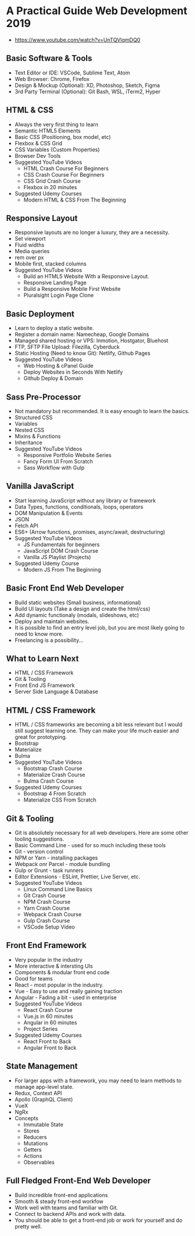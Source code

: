 # A Practical Guide Web Development 2019

* <https://www.youtube.com/watch?v=UnTQVlqmDQ0>

## Basic Software & Tools

* Text Editor or IDE: VSCode, Sublime Text, Atom
* Web Browser: Chrome, Firefox
* Design & Mockup (Optional): XD, Photoshop, Sketch, Figma
* 3rd Party Terminal (Optional): Git Bash, WSL, iTerm2, Hyper

## HTML & CSS

* Always the very first thing to learn
* Semantic HTML5 Elements
* Basic CSS (Positioning, box model, etc)
* Flexbox & CSS Grid
* CSS Variables (Custom Properties)
* Browser Dev Tools
* Suggested YouTube Videos
  * HTML Crash Course For Beginners
  * CSS Crash Course For Beginners
  * CSS Grid Crash Course
  * Flexbox in 20 minutes
* Suggested Udemy Courses
  * Modern HTML & CSS From The Beginning

## Responsive Layout

* Responsive layouts are no longer a luxury, they are a necessity.
* Set viewport
* Fluid widths
* Media queries
* rem over px
* Mobile first, stacked columns
* Suggested YouTube Videos
  * Build an HTML5 Website With a Responsive Layout.
  * Responsive Landing Page
  * Build a Responsive Mobile First Website
  * Pluralsight Login Page Clone

## Basic Deployment

* Learn to deploy a static website.
* Register a domain name: Namecheap, Google Domains
* Managed shared hosting or VPS: Inmotion, Hostgator, Bluehost
* FTP, SFTP File Upload: Filezilla, Cyberduck
* Static Hosting (Need to know Git): Netlify, Github Pages
* Suggested YouTube Videos
  * Web Hosting & cPanel Guide
  * Deploy Websites in Seconds With Netlify
  * Github Deploy & Domain

## Sass Pre-Processor

* Not mandatory but recommended. It is easy enough to learn the basics.
* Structured CSS
* Variables
* Nested CSS
* Mixins & Functions
* Inheritance
* Suggested YouTube Videos
  * Responsive Portfolio Website Series
  * Fancy Form UI From Scratch
  * Sass Workflow with Gulp

## Vanilla JavaScript

* Start learning JavaScript without any library or framework
* Data Types, functions, conditionals, loops, operators
* DOM Manipulation & Events
* JSON
* Fetch API
* ES6+ (Arrow functions, promises, async/await, destructuring)
* Suggested YouTube Videos
  * JS Fundamentals for beginners
  * JavaScript DOM Crash Course
  * Vanilla JS Playlist (Projects)
* Suggested Udemy Course
  * Modern JS From The Beginning

## Basic Front End Web Developer

* Build static websites (Small business, informational)
* Build UI layouts (Take a design and create the html/css)
* Add dynamic functionaly (modals, slideshows, etc)
* Deploy and maintain websites.
* It is possible to find an entry level job, but you are most likely going to need to know more.
* Freelancing is a possibility...

## What to Learn Next

* HTML / CSS Framework
* Git & Tooling
* Front End JS Framework
* Server Side Language & Database

## HTML / CSS Framework

* HTML / CSS frameworks are becoming a bit less relevant but I would still suggest learning one. They can make your life much easier and great for prototyping.
* Bootstrap
* Materialize
* Bulma
* Suggested YouTube Videos
  * Bootstrap Crash Course
  * Materialize Crash Course
  * Bulma Crash Course
* Suggested Udemy Courses
  * Bootstrap 4 From Scratch
  * Materialize CSS From Scratch

## Git & Tooling

* Git is absolutely necessary for all web developers. Here are some other tooling suggestions.
* Basic Command Line - used for so much including these tools
* Git - version control
* NPM or Yarn - installing packages
* Webpack onr Parcel - module bundling
* Gulp or Grunt - task runners
* Editor Extensions - ESLint, Prettier, Live Server, etc.
* Suggested YouTube Videos
  * Linux Command Line Basics
  * Git Crash Course
  * NPM Crash Course
  * Yarn Crash Course
  * Webpack Crash Course
  * Gulp Crash Course
  * VSCode Setup Video

## Front End Framework

* Very popular in the industry
* More interactive & intersting UIs
* Components & modular front end code
* Good for teams
* React - most popular in the industry.
* Vue - Easy to use and really gaining traction
* Angular - Fading a bit - used in enterprise
* Suggested YouTube Videos
  * React Crash Course
  * Vue.js in 60 minutes
  * Angular in 60 minutes
  * Project Series
* Suggested Udemy Courses
  * React Front to Back
  * Angular Front to Back

## State Management

* For larger apps with a framework, you may need to learn methods to manage app-level state.
* Redux, Context API
* Apollo (GraphQL Client)
* VueX
* NgRx
* Concepts
  * Immutable State
  * Stores
  * Reducers
  * Mutations
  * Getters
  * Actions
  * Observables

## Full Fledged Front-End Web Developer

* Build incredible front-end applications
* Smooth & steady front-end workfow
* Work well with teams and familiar with Git.
* Connect to backend APIs and work with data.
* You should be able to get a front-end job or work for yourself and do pretty well.